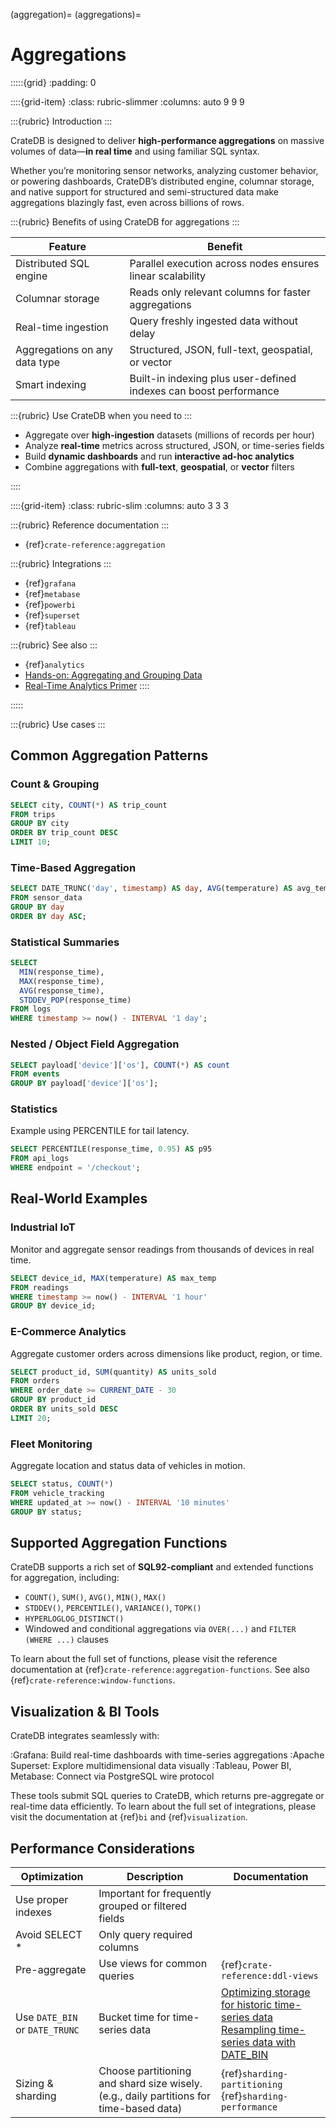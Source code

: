 (aggregation)=
(aggregations)=
# Aggregations

:::::{grid}
:padding: 0

::::{grid-item}
:class: rubric-slimmer
:columns: auto 9 9 9

:::{rubric} Introduction
:::

CrateDB is designed to deliver **high-performance aggregations** on massive volumes of data—**in real time** and using familiar SQL syntax.

Whether you’re monitoring sensor networks, analyzing customer behavior, or powering dashboards, CrateDB’s distributed engine, columnar storage, and native support for structured and semi-structured data make aggregations blazingly fast, even across billions of rows.

:::{rubric} Benefits of using CrateDB for aggregations
:::

| Feature                       | Benefit                                                                 |
| ----------------------------- | ----------------------------------------------------------------------- |
| Distributed SQL engine        | Parallel execution across nodes ensures linear scalability              |
| Columnar storage              | Reads only relevant columns for faster aggregations                     |
| Real-time ingestion           | Query freshly ingested data without delay                               |
| Aggregations on any data type | Structured, JSON, full-text, geospatial, or vector                      |
| Smart indexing                | Built-in indexing plus user-defined indexes can boost performance       |

:::{rubric} Use CrateDB when you need to
:::

* Aggregate over **high-ingestion** datasets (millions of records per hour)
* Analyze **real-time** metrics across structured, JSON, or time-series fields
* Build **dynamic dashboards** and run **interactive ad-hoc analytics**
* Combine aggregations with **full-text**, **geospatial**, or **vector** filters

::::

::::{grid-item}
:class: rubric-slim
:columns: auto 3 3 3

:::{rubric} Reference documentation
:::
- {ref}`crate-reference:aggregation`

:::{rubric} Integrations
:::
- {ref}`grafana`
- {ref}`metabase`
- {ref}`powerbi`
- {ref}`superset`
- {ref}`tableau`

:::{rubric} See also
:::
- {ref}`analytics`
- [Hands-on: Aggregating and Grouping Data]
- [Real-Time Analytics Primer]
::::

:::::

:::{rubric} Use cases
:::

## Common Aggregation Patterns

### Count & Grouping

```sql
SELECT city, COUNT(*) AS trip_count
FROM trips
GROUP BY city
ORDER BY trip_count DESC
LIMIT 10;
```

### Time-Based Aggregation

```sql
SELECT DATE_TRUNC('day', timestamp) AS day, AVG(temperature) AS avg_temp
FROM sensor_data
GROUP BY day
ORDER BY day ASC;
```

### Statistical Summaries

```sql
SELECT
  MIN(response_time),
  MAX(response_time),
  AVG(response_time),
  STDDEV_POP(response_time)
FROM logs
WHERE timestamp >= now() - INTERVAL '1 day';
```

### Nested / Object Field Aggregation

```sql
SELECT payload['device']['os'], COUNT(*) AS count
FROM events
GROUP BY payload['device']['os'];
```

### Statistics
Example using PERCENTILE for tail latency.
```sql
SELECT PERCENTILE(response_time, 0.95) AS p95
FROM api_logs
WHERE endpoint = '/checkout';
```


## Real-World Examples

### Industrial IoT

Monitor and aggregate sensor readings from thousands of devices in real time.

```sql
SELECT device_id, MAX(temperature) AS max_temp
FROM readings
WHERE timestamp >= now() - INTERVAL '1 hour'
GROUP BY device_id;
```

### E-Commerce Analytics

Aggregate customer orders across dimensions like product, region, or time.

```sql
SELECT product_id, SUM(quantity) AS units_sold
FROM orders
WHERE order_date >= CURRENT_DATE - 30
GROUP BY product_id
ORDER BY units_sold DESC
LIMIT 20;
```

### Fleet Monitoring

Aggregate location and status data of vehicles in motion.

```sql
SELECT status, COUNT(*)
FROM vehicle_tracking
WHERE updated_at >= now() - INTERVAL '10 minutes'
GROUP BY status;
```

## Supported Aggregation Functions

CrateDB supports a rich set of **SQL92-compliant** and extended functions for aggregation, including:

* `COUNT()`, `SUM()`, `AVG()`, `MIN()`, `MAX()`
* `STDDEV()`, `PERCENTILE()`, `VARIANCE()`, `TOPK()`
* `HYPERLOGLOG_DISTINCT()`
* Windowed and conditional aggregations via `OVER(...)` and `FILTER (WHERE ...)` clauses

To learn about the full set of functions, please visit the reference
documentation at {ref}`crate-reference:aggregation-functions`.
See also {ref}`crate-reference:window-functions`.

## Visualization & BI Tools

CrateDB integrates seamlessly with:

:Grafana: Build real-time dashboards with time-series aggregations
:Apache Superset: Explore multidimensional data visually
:Tableau, Power BI, Metabase: Connect via PostgreSQL wire protocol

These tools submit SQL queries to CrateDB, which returns pre-aggregate
or real-time data efficiently.
To learn about the full set of integrations, please visit the
documentation at {ref}`bi` and {ref}`visualization`.

## Performance Considerations

| Optimization                   | Description                                                                             | Documentation                                                                                       |
|--------------------------------|-----------------------------------------------------------------------------------------|-----------------------------------------------------------------------------------------------------|
| Use proper indexes             | Important for frequently grouped or filtered fields                                     |                                                                                                     |
| Avoid SELECT \*                | Only query required columns                                                             |                                                                                                     |
| Pre-aggregate                  | Use views for common queries                                                            | {ref}`crate-reference:ddl-views`                                                                    |
| Use `DATE_BIN` or `DATE_TRUNC` | Bucket time for time-series data                                                        | [Optimizing storage for historic time-series data] <br> [Resampling time-series data with DATE_BIN] |
| Sizing & sharding              | Choose partitioning and shard size wisely. (e.g., daily partitions for time-based data) | {ref}`sharding-partitioning` <br> {ref}`sharding-performance`                                       |


[Hands-on: Aggregating and Grouping Data]: https://cratedb.com/academy/fundamentals/working-with-data-in-cratedb/hands-on-aggregating-and-grouping-data
[Optimizing storage for historic time-series data]: https://community.cratedb.com/t/optimizing-storage-for-historic-time-series-data/762
[Real-Time Analytics Primer]: https://cratedb.com/real-time-analytics/definition
[Resampling time-series data with DATE_BIN]: https://community.cratedb.com/t/resampling-time-series-data-with-date-bin/1009

